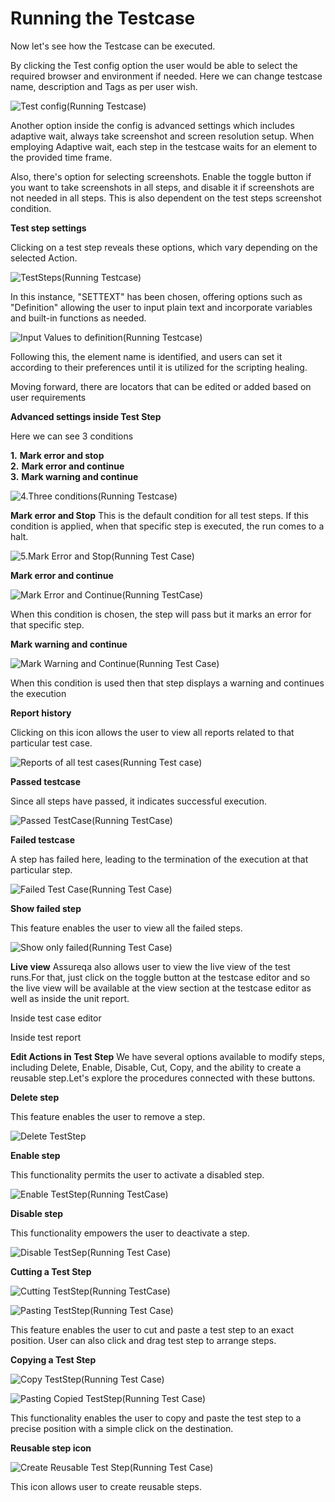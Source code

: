 # Running the Testcase

Now let's see how the Testcase can be executed.

By clicking the Test config option the user would be able to select the required browser and environment if needed. Here we can change testcase name, description and Tags as per user wish.

![Test config(Running Testcase)](./TestcaseImages/1.Test%20config(Running%20Testcase).png)

Another option inside the config is advanced settings which includes adaptive wait, always take screenshot and screen resolution setup. When employing Adaptive wait, each step in the testcase waits for an element to the provided time frame.

Also, there's option for selecting screenshots. Enable the toggle button if you want to take screenshots in all steps, and disable it if screenshots are not needed in all steps. This is also dependent on the test steps screenshot condition.

**Test step settings**

Clicking on a test step reveals these options, which vary depending on the selected Action.

![TestSteps(Running Testcase)](./TestcaseImages/2.TestSteps(Running%20Testcase).png)

In this instance, "SETTEXT" has been chosen, offering options such as "Definition" allowing the user to input plain text and incorporate variables and built-in functions as needed.

![Input Values to definition(Running Testcase)](./TestcaseImages/3.Input%20Values%20to%20definiton(Running%20Testcase).png)

Following this, the element name is identified, and users can set it according to their preferences until it is utilized for the scripting healing.

Moving forward, there are locators that can be edited or added based on user requirements

**Advanced settings inside Test Step**

Here we can see 3 conditions

**1.**  **Mark error and stop**  
**2.**  **Mark error and continue**  
**3.**  **Mark warning and continue**

![4.Three conditions(Running Testcase)](./TestcaseImages/4.Three%20conditions(Running%20Testcase).png)

**Mark error and Stop**
This is the default condition for all test steps. If this condition is applied, when that specific step is executed, the run comes to a halt.

![5.Mark Error and Stop(Running Test Case)](./TestcaseImages/5.Mark%20Error%20and%20Stop(Running%20Test%20Case).png)

**Mark error and continue**

![Mark Error and Continue(Running TestCase)](./TestcaseImages/6.Mark%20Error%20and%20Continue(Running%20TestCase).png)

When this condition is chosen, the step will pass but it marks an error for that specific step.

**Mark warning and continue**

![Mark Warning and Continue(Running Test Case)](./TestcaseImages/7.Mark%20Warning%20and%20Continue(Running%20Test%20Case).png)

When this condition is used then that step displays a warning and continues the execution

**Report history**

Clicking on this icon allows the user to view all reports related to that particular test case.

![Reports of all test cases(Running Test case)](./TestcaseImages/8.Reports%20of%20all%20test%20cases(Running%20Test%20case).png)

**Passed testcase**

Since all steps have passed, it indicates successful execution.

![Passed TestCase(Running TestCase)](./TestcaseImages/9.Passed%20TestCase(Running%20TestCase).png)

**Failed testcase**

A step has failed here, leading to the termination of the execution at that particular step.

![Failed Test Case(Running Test Case)](./TestcaseImages/10.Failed%20Test%20Case(Running%20Test%20Case).png)

**Show failed step**

This feature enables the user to view all the failed steps.

![Show only failed(Running Test Case)](./TestcaseImages/11.Show%20only%20failed(Running%20Test%20Case).PNG)

**Live view**
Assureqa also allows user to view the live view of the test runs.For that, just click on the toggle button at the testcase editor and so the live view will be available at the view section at the testcase editor as well as inside the unit report.

Inside test case editor

Inside test report

**Edit Actions in Test Step**
We have several options available to modify steps, including Delete, Enable, Disable, Cut, Copy, and the ability to create a reusable step.Let's explore the procedures connected with these buttons.

**Delete step**

This feature enables the user to remove a step.

![Delete TestStep](./TestcaseImages/12.Delete%20Step(Running%20Test%20Case).png)

**Enable step**

This functionality permits the user to activate a disabled step.

![Enable TestStep(Running TestCase)](./TestcaseImages/13.Enable%20TestStep(Running%20TestCase).png)

**Disable step**

This functionality empowers the user to deactivate a step.

![Disable TestSep(Running Test Case)](./TestcaseImages/14.Disable%20TestSep(Running%20Test%20Case).png)

**Cutting a Test Step**

![Cutting TestStep(Running TestCase)](./TestcaseImages/15.Cutting%20TestStep(Running%20TestCase).png)

![Pasting TestStep(Running Test Case)](./TestcaseImages/16.Pasting%20TestStep(Running%20Test%20Case).png)

This feature enables the user to cut and paste a test step to an exact position. User can also click and drag test step to arrange steps.

**Copying a Test Step**

![Copy TestStep(Running Test Case)](./TestcaseImages/17.Copy%20TestStep(Running%20Test%20Case).png)

![Pasting Copied TestStep(Running Test Case)](./TestcaseImages/18.Pasting%20Copied%20TestStep(Running%20Test%20Case).png)

This functionality enables the user to copy and paste the test step to a precise position with a simple click on the destination.

**Reusable step icon**

![Create Reusable Test Step(Running Test Case)](./TestcaseImages/19.Create%20Reusable%20Test%20Step.png)

This icon allows user to create reusable steps.

